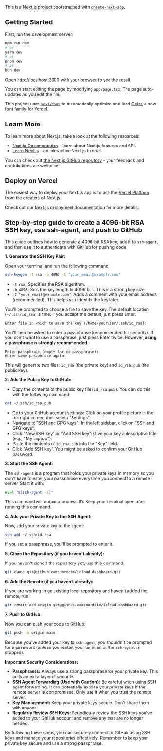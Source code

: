 This is a [Next.js](https://nextjs.org) project bootstrapped with [`create-next-app`](https://nextjs.org/docs/app/api-reference/cli/create-next-app).

## Getting Started

First, run the development server:

```bash
npm run dev
# or
yarn dev
# or
pnpm dev
# or
bun dev
```

Open [http://localhost:3000](http://localhost:3000) with your browser to see the result.

You can start editing the page by modifying `app/page.tsx`. The page auto-updates as you edit the file.

This project uses [`next/font`](https://nextjs.org/docs/app/building-your-application/optimizing/fonts) to automatically optimize and load [Geist](https://vercel.com/font), a new font family for Vercel.

## Learn More

To learn more about Next.js, take a look at the following resources:

- [Next.js Documentation](https://nextjs.org/docs) - learn about Next.js features and API.
- [Learn Next.js](https://nextjs.org/learn) - an interactive Next.js tutorial.

You can check out [the Next.js GitHub repository](https://github.com/vercel/next.js) - your feedback and contributions are welcome!

## Deploy on Vercel

The easiest way to deploy your Next.js app is to use the [Vercel Platform](https://vercel.com/new?utm_medium=default-template&filter=next.js&utm_source=create-next-app&utm_campaign=create-next-app-readme) from the creators of Next.js.

Check out our [Next.js deployment documentation](https://nextjs.org/docs/app/building-your-application/deploying) for more details.

## Step-by-step guide to create a 4096-bit RSA SSH key, use ssh-agent, and push to GitHub

This guide outlines how to generate a 4096-bit RSA key, add it to `ssh-agent`, and then use it to authenticate with GitHub for pushing code.

**1. Generate the SSH Key Pair:**

Open your terminal and run the following command:

```bash
ssh-keygen -t rsa -b 4096 -C "your_email@example.com"
```

*   `-t rsa`: Specifies the RSA algorithm.
*   `-b 4096`: Sets the key length to 4096 bits.  This is a strong key size.
*   `-C "your_email@example.com"`: Adds a comment with your email address (recommended).  This helps you identify the key later.

You'll be prompted to choose a file to save the key.  The default location (`~/.ssh/id_rsa`) is fine.  If you accept the default, just press Enter.

```
Enter file in which to save the key (/home/youruser/.ssh/id_rsa): 
```

You'll then be asked to enter a passphrase (recommended for security).  If you don't want to use a passphrase, just press Enter twice.  However, **using a passphrase is strongly recommended**.

```
Enter passphrase (empty for no passphrase): 
Enter same passphrase again: 
```

This will generate two files: `id_rsa` (the private key) and `id_rsa.pub` (the public key).

**2. Add the Public Key to GitHub:**

*   Copy the contents of the public key file (`id_rsa.pub`). You can do this with the following command:

```bash
cat ~/.ssh/id_rsa.pub
```

*   Go to your GitHub account settings:  Click on your profile picture in the top right corner, then select "Settings".
*   Navigate to "SSH and GPG keys": In the left sidebar, click on "SSH and GPG keys".
*   Click "New SSH key" or "Add SSH key":  Give your key a descriptive title (e.g., "My Laptop").
*   Paste the contents of `id_rsa.pub` into the "Key" field.
*   Click "Add SSH key".  You might be asked to confirm your GitHub password.

**3. Start the SSH Agent:**

The `ssh-agent` is a program that holds your private keys in memory so you don't have to enter your passphrase every time you connect to a remote server.  Start it with:

```bash
eval "$(ssh-agent -s)"
```

This command will output a process ID.  Keep your terminal open after running this command.

**4. Add your Private Key to the SSH Agent:**

Now, add your private key to the agent:

```bash
ssh-add ~/.ssh/id_rsa
```

If you set a passphrase, you'll be prompted to enter it.

**5. Clone the Repository (if you haven't already):**

If you haven't cloned the repository yet, use this command:

```bash
git clone git@github.com:nordeim/icloud-dashboard.git
```

**6. Add the Remote (if you haven't already):**

If you are working in an existing local repository and haven't added the remote, run:

```bash
git remote add origin git@github.com:nordeim/icloud-dashboard.git
```

**7. Push to GitHub:**

Now you can push your code to GitHub:

```bash
git push -u origin main
```

Because you've added your key to `ssh-agent`, you shouldn't be prompted for a password (unless you restart your terminal or the `ssh-agent` is stopped).

**Important Security Considerations:**

*   **Passphrases:**  Always use a strong passphrase for your private key.  This adds an extra layer of security.
*   **SSH Agent Forwarding (Use with Caution):**  Be careful when using SSH agent forwarding.  It can potentially expose your private keys if the remote server is compromised.  Only use it when you trust the remote server.
*   **Key Management:**  Keep your private keys secure.  Don't share them with anyone.
*   **Regularly Review SSH Keys:** Periodically review the SSH keys you've added to your GitHub account and remove any that are no longer needed.

By following these steps, you can securely connect to GitHub using SSH keys and manage your repositories effectively. Remember to keep your private key secure and use a strong passphrase.
